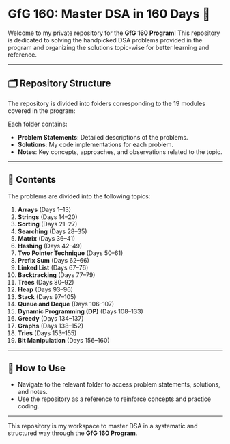# GfG 160: Master DSA in 160 Days 🚀

Welcome to my private repository for the **GfG 160 Program**! This repository is dedicated to solving the handpicked DSA problems provided in the program and organizing the solutions topic-wise for better learning and reference.

---

## 🗂️ Repository Structure
The repository is divided into folders corresponding to the 19 modules covered in the program:


Each folder contains:
- **Problem Statements**: Detailed descriptions of the problems.
- **Solutions**: My code implementations for each problem.
- **Notes**: Key concepts, approaches, and observations related to the topic.

---

## 📖 Contents
The problems are divided into the following topics:

1. **Arrays** (Days 1–13)
2. **Strings** (Days 14–20)
3. **Sorting** (Days 21–27)
4. **Searching** (Days 28–35)
5. **Matrix** (Days 36–41)
6. **Hashing** (Days 42–49)
7. **Two Pointer Technique** (Days 50–61)
8. **Prefix Sum** (Days 62–66)
9. **Linked List** (Days 67–76)
10. **Backtracking** (Days 77–79)
11. **Trees** (Days 80–92)
12. **Heap** (Days 93–96)
13. **Stack** (Days 97–105)
14. **Queue and Deque** (Days 106–107)
15. **Dynamic Programming (DP)** (Days 108–133)
16. **Greedy** (Days 134–137)
17. **Graphs** (Days 138–152)
18. **Tries** (Days 153–155)
19. **Bit Manipulation** (Days 156–160)

---

## 📂 How to Use
- Navigate to the relevant folder to access problem statements, solutions, and notes.
- Use the repository as a reference to reinforce concepts and practice coding.

---

This repository is my workspace to master DSA in a systematic and structured way through the **GfG 160 Program**.
